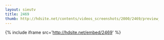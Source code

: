 ```yaml
---
layout: sieutv
title: 2469
thumb: http://hdsite.net/contents/videos_screenshots/2000/2469/preview_360p.mp4.jpg
---
```

{% include iframe src='http://hdsite.net/embed/2469' %}
 
